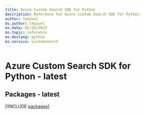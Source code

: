 ```yaml
---
title: Azure Custom Search SDK for Python
description: Reference for Azure Custom Search SDK for Python
author: lmazuel
ms.author: lmazuel
ms.data: 01/25/2023
ms.topic: reference
ms.devlang: python
ms.service: customsearch
---
```

# Azure Custom Search SDK for Python - latest
## Packages - latest
[!INCLUDE [packages](custom-search-index.md)]